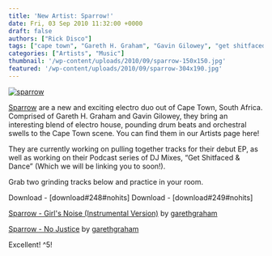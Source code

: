 ```yaml
---
title: 'New Artist: Sparrow!'
date: Fri, 03 Sep 2010 11:32:00 +0000
draft: false
authors: ["Rick Disco"]
tags: ["cape town", "Gareth H. Graham", "Gavin Gilowey", "get shitfaced and dance", "girls noise", "no justice", "sparrow"]
categories: ["Artists", "Music"]
thumbnail: '/wp-content/uploads/2010/09/sparrow-150x150.jpg'
featured: '/wp-content/uploads/2010/09/sparrow-304x190.jpg'
---
```


[![](/wp-content/uploads/2010/09/sparrow.jpg "sparrow")](/wp-content/uploads/2010/09/sparrow.jpg)

[Sparrow](http://www.facebook.com/pages/Sparrow/117364778307129 "Sparrow on Facebook") are a new and exciting electro duo out of Cape Town, South Africa. Comprised of Gareth H. Graham and Gavin Gilowey, they bring an interesting blend of electro house, pounding drum beats and orchestral swells to the Cape Town scene. You can find them in our Artists page here!

They are currently working on pulling together tracks for their debut EP, as well as working on their Podcast series of DJ Mixes, “Get Shitfaced & Dance” (Which we will be linking you to soon!).

Grab two grinding tracks below and practice in your room.

Download - \[download#248#nohits\] Download - \[download#249#nohits\]

 [Sparrow - Girl's Noise (Instrumental Version)](http://soundcloud.com/garethgraham/sparrow-girls-noise-instrumental-version) by [garethgraham](http://soundcloud.com/garethgraham)

 [Sparrow - No Justice](http://soundcloud.com/garethgraham/sparrow-no-justice) by [garethgraham](http://soundcloud.com/garethgraham)

Excellent! ^5!


